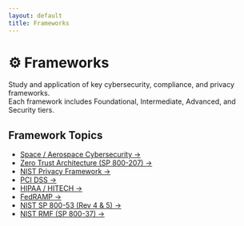 ```yaml
---
layout: default
title: Frameworks
---
```


# ⚙️ Frameworks

Study and application of key cybersecurity, compliance, and privacy frameworks.  
Each framework includes Foundational, Intermediate, Advanced, and Security tiers.

## Framework Topics
- [Space / Aerospace Cybersecurity →](./space-aerospace/)
- [Zero Trust Architecture (SP 800-207) →](./zero-trust/)
- [NIST Privacy Framework →](./nist-privacy/)
- [PCI DSS →](./pci-dss/)
- [HIPAA / HITECH →](./hipaa-hitech/)
- [FedRAMP →](./fedramp/)
- [NIST SP 800-53 (Rev 4 & 5) →](./nist-800-53/)
- [NIST RMF (SP 800-37) →](./nist-800-37/)
